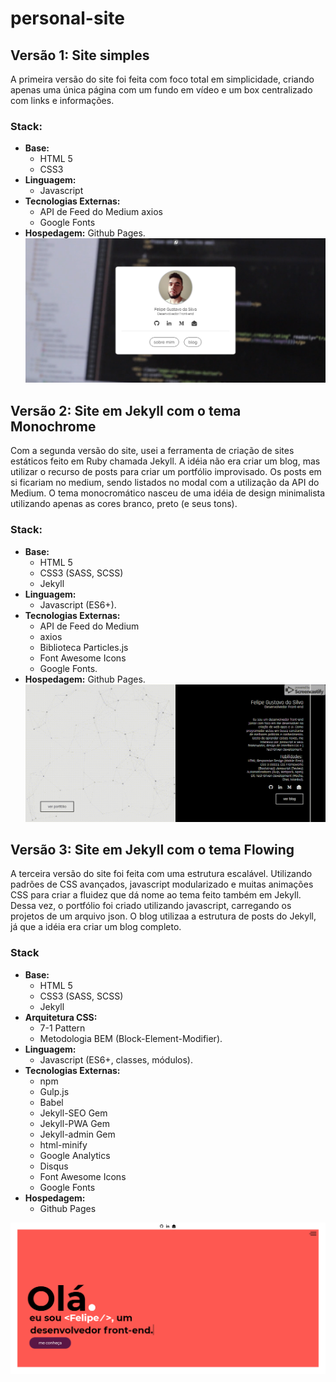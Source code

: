 # personal-site

## Versão 1: Site simples
A primeira versão do site foi feita com foco total em simplicidade, criando apenas uma única página com um fundo em vídeo e um box centralizado com links e informações.
### Stack: 
* **Base:** 
    * HTML 5
    * CSS3
* **Linguagem:** 
    * Javascript
* **Tecnologias Externas:** 
    * API de Feed do Medium axios
    *  Google Fonts
* **Hospedagem:** Github Pages.
![uma imagem da interface da primeira versão do site](/img/version1.png)


## Versão 2: Site em Jekyll com o tema Monochrome
Com a segunda versão do site, usei a ferramenta de criação de sites estáticos feito em Ruby chamada Jekyll. A idéia não era criar um blog, mas utilizar o recurso de posts para criar um portfólio improvisado. Os posts em si ficariam no medium, sendo listados no modal com a utilização da API do Medium. O tema monocromático nasceu de uma idéia de design minimalista utilizando apenas as cores branco, preto (e seus tons).
### Stack:
* **Base:** 
    * HTML 5
    * CSS3 (SASS, SCSS)
    * Jekyll
* **Linguagem:** 
    * Javascript (ES6+).
* **Tecnologias Externas:** 
    * API de Feed do Medium
    * axios
    * Biblioteca Particles.js
    * Font Awesome Icons
    * Google Fonts.
* **Hospedagem:** Github Pages.
![a gif with version 2 website](/img/version2.gif)

## Versão 3: Site em Jekyll com o tema Flowing
A terceira versão do site foi feita com uma estrutura escalável. Utilizando padrões de CSS avançados, javascript modularizado e muitas animações CSS para criar a fluidez que dá nome ao tema feito também em Jekyll. Dessa vez, o portfólio foi criado utilizando javascript, carregando os projetos de um arquivo json. O blog utilizaa a estrutura de posts do Jekyll, já que a idéia era criar um blog completo.
### Stack
* **Base:** 
    * HTML 5 
    * CSS3 (SASS, SCSS)
    * Jekyll
* **Arquitetura CSS:** 
    * 7-1 Pattern
    * Metodologia BEM (Block-Element-Modifier).
* **Linguagem:** 
    * Javascript (ES6+, classes, módulos).
* **Tecnologias Externas:** 
    * npm 
    * Gulp.js
    * Babel
    * Jekyll-SEO Gem
    * Jekyll-PWA Gem
    * Jekyll-admin Gem
    * html-minify 
    * Google Analytics
    * Disqus
    * Font Awesome Icons
    * Google Fonts
* **Hospedagem:** 
    * Github Pages

![interface da versão 3, com um fundão cor salmão e um texto sobre o programador e um botão de call to action](/img/version3.png)